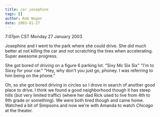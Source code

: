 ```yaml
---
title: car josephine
tags: []
author: Rob Nugen
date: 2003-01-27
---
```


<p class=date>7:07pm CST Monday 27 January 2003</p>

<p>Josephine and I went to the park where she could drive.  She did
much better at not killing the car and not scratching the tires when
accelerating.  Super awesome progress.</p>

<p>She got bored of driving on a figure 6 parking lot.  "Sixy Mc Six
Six"  "I'm to Sixxy for your car."  "Hey, why don't you just go,
phoney.  I was referring to him being on the phone."</p>

<p>Oh, so she got bored driving in circles so I drove in search of
another good place to drive.  I think we found a good neighborhood
though it has steep hills (but very limited traffic) (where her dad
Rick used to live from 4th to 9th grade or something).  We were both
tired though and came home.  Watched a bit of Simpsons and now we're
with Amanda to watch <em>Chicago</em> at the theater.</p>
